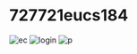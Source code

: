 # 727721eucs184
![ec](https://github.com/ViswasGA/727721eucs184/assets/125551587/cb117922-c5ab-4459-8a73-b47c14ab6d1c)
![login](https://github.com/ViswasGA/727721eucs184/assets/125551587/f1ba2a36-a036-4dba-96dd-9dea1ac5ffad)
![p](https://github.com/ViswasGA/727721eucs184/assets/125551587/27ddcc76-76fc-4862-bb84-3c5aa7378f21)
